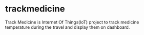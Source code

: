 # trackmedicine

Track Medicine is Internet Of Things(IoT) project to track medicine temperature during the travel and display them on dashboard.  



